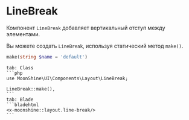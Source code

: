# LineBreak

Компонент `LineBreak` добавляет вертикальный отступ между элементами.

Вы можете создать `LineBreak`, используя статический метод `make()`.

```php
make(string $name = 'default')
```

~~~tabs
tab: Class
```php
use MoonShine\UI\Components\Layout\LineBreak;

LineBreak::make(),
```
tab: Blade
```bladehtml
<x-moonshine::layout.line-break/>
```
~~~
